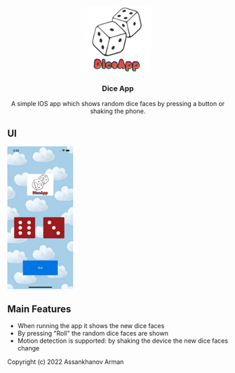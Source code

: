 <br />
<p align="center">
    <img src="images/appIcon.png" alt="Logo" width="150" height="150">
  </a>

  <h3 align="center">Dice App</h3>
  <p align="center">
   A simple IOS app which shows random dice faces by pressing a button or shaking the phone.
  </p>
</p>

## UI
![UI](images/AppScreenShot.png)


## Main Features
- When running the app it shows the new dice faces
- By pressing "Roll" the random dice faces are shown
- Motion detection is supported: by shaking the device the new dice faces change


Copyright (c) 2022 Assankhanov Arman
